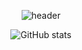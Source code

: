 
<div align="center">
  
![header](https://capsule-render.vercel.app/api?fontColor=FFB703&type=rect&color=023047&height=200&section=header&text=Hi,%20I'm%20Frankie!%20🤗&fontSize=50&animation=fadeIn)

![GitHub stats](https://github-readme-stats.vercel.app/api?username=frankjlin16&bg_color=80,023047,219EBC&title_color=fff&text_color=fff)

</div>

<!--
**frankjlin16/frankjlin16** is a ✨ _special_ ✨ repository because its `README.md` (this file) appears on your GitHub profile.

Here are some ideas to get you started:

- 🔭 I’m currently working on ...
- 🌱 I’m currently learning ...
- 👯 I’m looking to collaborate on ...
- 🤔 I’m looking for help with ...
- 💬 Ask me about ...
- 📫 How to reach me: ...
- 😄 Pronouns: ...
- ⚡ Fun fact: ...
-->
